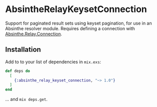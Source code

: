 # AbsintheRelayKeysetConnection

Support for paginated result sets using keyset pagination, for use in an
Absinthe resolver module.
Requires defining a connection with
[Absinthe.Relay.Connection](https://hexdocs.pm/absinthe_relay/Absinthe.Relay.Connection.html).

## Installation

Add to to your list of dependencies in `mix.exs`:

```elixir
def deps do
  [
    {:absinthe_relay_keyset_connection, "~> 1.0"}
  ]
end
```

... and `mix deps.get`.
